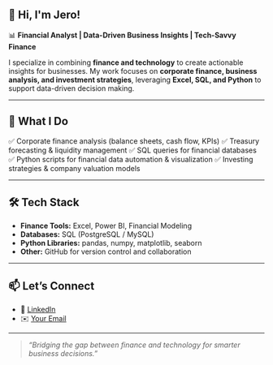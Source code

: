 ## 👋 Hi, I'm Jero!

📊 **Financial Analyst | Data-Driven Business Insights | Tech-Savvy Finance**  

I specialize in combining **finance and technology** to create actionable insights for businesses. My work focuses on **corporate finance, business analysis, and investment strategies**, leveraging **Excel, SQL, and Python** to support data-driven decision making.

---

## 🚀 What I Do

✅ Corporate finance analysis (balance sheets, cash flow, KPIs)
✅ Treasury forecasting & liquidity management
✅ SQL queries for financial databases
✅ Python scripts for financial data automation & visualization
✅ Investing strategies & company valuation models

---

## 🛠 Tech Stack  

- **Finance Tools:** Excel, Power BI, Financial Modeling  
- **Databases:** SQL (PostgreSQL / MySQL)  
- **Python Libraries:** pandas, numpy, matplotlib, seaborn  
- **Other:** GitHub for version control and collaboration  

---

## 📫 Let’s Connect  

- 💼 [LinkedIn](your-linkedin-url)  
- ✉️ [Your Email](mailto:your-email@example.com)  

---

> *“Bridging the gap between finance and technology for smarter business decisions.”*  
